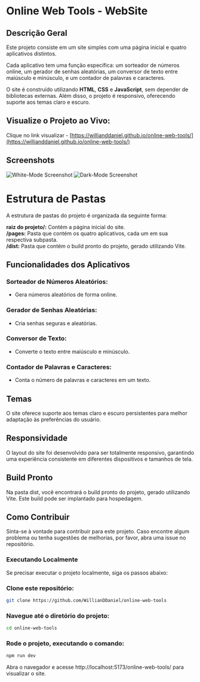 # Online Web Tools - WebSite

## Descrição Geral
Este projeto consiste em um site simples com uma página inicial e quatro aplicativos distintos. 

Cada aplicativo tem uma função específica: um sorteador de números online, um gerador de senhas aleatórias, um conversor de texto entre maiúsculo e minúsculo, e um contador de palavras e caracteres. 

O site é construído utilizando **HTML**, **CSS** e **JavaScript**, sem depender de bibliotecas externas. Além disso, o projeto é responsivo, oferecendo suporte aos temas claro e escuro.

## Visualize o Projeto ao Vivo:

Clique no link visualizar - 
[https://willianddaniel.github.io/online-web-tools/](https://willianddaniel.github.io/online-web-tools/)

## Screenshots

![White-Mode Screenshot](https://animecharacters.sirv.com/screenshots/online-web-tools-white-mode.png)
![Dark-Mode Screenshot](https://animecharacters.sirv.com/screenshots/online-web-tools-dark-mode.png)


# Estrutura de Pastas
A estrutura de pastas do projeto é organizada da seguinte forma:

**raiz do projeto/:** Contém a página inicial do site.  
**/pages:** Pasta que contém os quatro aplicativos, cada um em sua respectiva subpasta.  
**/dist:** Pasta que contém o build pronto do projeto, gerado utilizando Vite.  

## Funcionalidades dos Aplicativos

### Sorteador de Números Aleatórios:
- Gera números aleatórios de forma online.

### Gerador de Senhas Aleatórias:
- Cria senhas seguras e aleatórias.

### Conversor de Texto:
- Converte o texto entre maiúsculo e minúsculo.

### Contador de Palavras e Caracteres:
- Conta o número de palavras e caracteres em um texto.

## Temas
O site oferece suporte aos temas claro e escuro persistentes para melhor adaptação às preferências do usuário.

## Responsividade
O layout do site foi desenvolvido para ser totalmente responsivo, garantindo uma experiência consistente em diferentes dispositivos e tamanhos de tela.

## Build Pronto
Na pasta dist, você encontrará o build pronto do projeto, gerado utilizando Vite. Este build pode ser implantado para hospedagem.

## Como Contribuir
Sinta-se à vontade para contribuir para este projeto. Caso encontre algum problema ou tenha sugestões de melhorias, por favor, abra uma issue no repositório.

### Executando Localmente
Se precisar executar o projeto localmente, siga os passos abaixo:

### Clone este repositório:

```bash
git clone https://github.com/WillianDDaniel/online-web-tools
```

### Navegue até o diretório do projeto:

```bash
cd online-web-tools
```
### Rode o projeto, executando o comando:

```bash
npm run dev
```
Abra o navegador e acesse http://localhost:5173/online-web-tools/ para visualizar o site.
